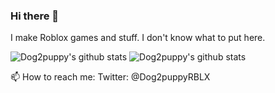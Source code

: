 ### Hi there 👋

I make Roblox games and stuff. I don't know what to put here. 

<!--
**Dog2puppy/Dog2puppy** is a ✨ _special_ ✨ repository because its `README.md` (this file) appears on your GitHub profile.

Here are some ideas to get you started:

- 🔭 I’m currently working on ...
- 🌱 I’m currently learning ...
- 👯 I’m looking to collaborate on ...
- 🤔 I’m looking for help with ...
- 💬 Ask me about ...
- 📫 How to reach me: ...
- 😄 Pronouns: ...
- ⚡ Fun fact: ...
-->

![Dog2puppy's github stats](https://github-readme-stats.vercel.app/api?username=Dog2puppy&show_icons=true)
![Dog2puppy's github stats](https://github-readme-stats.vercel.app/api/top-langs/?username=Dog2puppy)

📫 How to reach me: 
Twitter: @Dog2puppyRBLX
